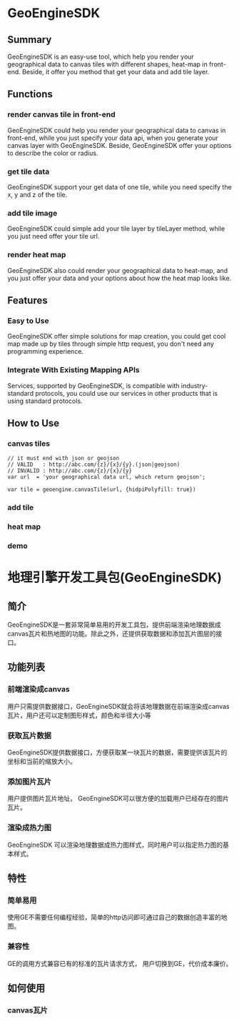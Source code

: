 # GeoEngineSDK

## Summary

GeoEngineSDK is an easy-use tool, which help you render your geographical data to canvas tiles with different shapes, heat-map in front-end. Beside, it offer you method that get your data and add tile layer.

## Functions

### render canvas tile in front-end

GeoEngineSDK could help you render your geographical data to canvas in front-end, while you just specify your data api, when you generate your canvas layer with GeoEngineSDK. Beside, GeoEngineSDK offer your options to describe the color or radius.

### get tile data

GeoEngineSDK support your get data of one tile, while you need specify the x, y and z of the tile.

### add tile image

GeoEngineSDK could simple add your tile layer by tileLayer method, while you just need offer your tile url.

### render heat map

GeoEngineSDK also could render your geographical data to heat-map, and you just offer your data and your options about how the heat map looks like.

## Features

### Easy to Use

GeoEngineSDK offer simple solutions for map creation, you could get cool map made up by tiles through simple http request, you don't need any programming experience.

### Integrate With Existing Mapping APIs

Services, supported by GeoEngineSDK, is compatible with industry-standard protocols, you could use our services in other products that is using standard protocols.

## How to Use

### canvas tiles

```
// it must end with json or geojson
// VALID   : http://abc.com/{z}/{x}/{y}.(json|geojson)
// INVALID : http://abc.com/{z}/{x}/{y}
var url  = 'your geographical data url, which return geojson';

var tile = geoengine.canvasTile(url, {hidpiPolyfill: true})

```

### add tile

### heat map

### demo

# 地理引擎开发工具包(GeoEngineSDK)

## 简介

GeoEngineSDK是一套非常简单易用的开发工具包，提供前端渲染地理数据成canvas瓦片和热地图的功能。除此之外，还提供获取数据和添加瓦片图层的接口。

## 功能列表

### 前端渲染成canvas

用户只需提供数据接口，GeoEngineSDK就会将该地理数据在前端渲染成canvas瓦片，用户还可以定制图形样式，颜色和半径大小等

### 获取瓦片数据

GeoEngineSDK提供数据接口，方便获取某一块瓦片的数据，需要提供该瓦片的坐标和当前的缩放大小。

### 添加图片瓦片

用户提供图片瓦片地址， GeoEngineSDK可以很方便的加载用户已经存在的图片瓦片。

### 渲染成热力图

GeoEngineSDK 可以渲染地理数据成热力图样式，同时用户可以指定热力图的基本样式。


## 特性

### 简单易用
使用GE不需要任何编程经验，简单的http访问即可通过自己的数据创造丰富的地图。

### 兼容性
GE的调用方式兼容已有的标准的瓦片请求方式， 用户切换到GE，代价成本廉价。


## 如何使用

### canvas瓦片
